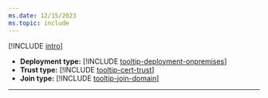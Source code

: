 ```yaml
---
ms.date: 12/15/2023
ms.topic: include
---
```


[!INCLUDE [intro](intro.md)]
- **Deployment type:** [!INCLUDE [tooltip-deployment-onpremises](tooltip-deployment-onpremises.md)]
- **Trust type:** [!INCLUDE [tooltip-cert-trust](tooltip-trust-cert.md)]
- **Join type:** [!INCLUDE [tooltip-join-domain](tooltip-join-domain.md)]
---